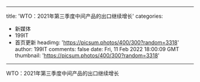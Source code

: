 
---
title: 'WTO：2021年第三季度中间产品的出口继续增长'
categories: 
 - 新媒体
 - 199IT
 - 首页更新
headimg: 'https://picsum.photos/400/300?random=3318'
author: 199IT
comments: false
date: Fri, 11 Feb 2022 18:00:09 GMT
thumbnail: 'https://picsum.photos/400/300?random=3318'
---

<div>   
WTO：2021年第三季度中间产品的出口继续增长  
</div>
            